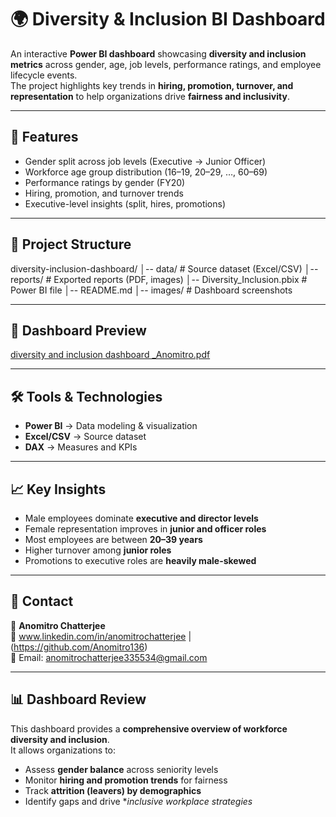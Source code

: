 # 🌍 Diversity & Inclusion BI Dashboard

An interactive **Power BI dashboard** showcasing **diversity and inclusion metrics** across gender, age, job levels, performance ratings, and employee lifecycle events.  
The project highlights key trends in **hiring, promotion, turnover, and representation** to help organizations drive **fairness and inclusivity**.  

---

## 🚀 Features
- Gender split across job levels (Executive → Junior Officer)  
- Workforce age group distribution (16–19, 20–29, …, 60–69)  
- Performance ratings by gender (FY20)  
- Hiring, promotion, and turnover trends  
- Executive-level insights (split, hires, promotions)  

---

## 📂 Project Structure
diversity-inclusion-dashboard/
│-- data/ # Source dataset (Excel/CSV)
│-- reports/ # Exported reports (PDF, images)
│-- Diversity_Inclusion.pbix # Power BI file
│-- README.md
│-- images/ # Dashboard screenshots

---

## 📸 Dashboard Preview

[diversity and inclusion dashboard _Anomitro.pdf](https://github.com/user-attachments/files/22441160/diversity.and.inclusion.dashboard._Anomitro.pdf)


---

## 🛠 Tools & Technologies

- **Power BI** → Data modeling & visualization  
- **Excel/CSV** → Source dataset  
- **DAX** → Measures and KPIs  

---

## 📈 Key Insights

- Male employees dominate **executive and director levels**  
- Female representation improves in **junior and officer roles**  
- Most employees are between **20–39 years**  
- Higher turnover among **junior roles**  
- Promotions to executive roles are **heavily male-skewed**  

---

## 📧 Contact

👤 **Anomitro Chatterjee**  
🔗 www.linkedin.com/in/anomitrochatterjee | (https://github.com/Anomitro136)  
📩 Email: anomitrochatterjee335534@gmail.com  

---

## 📊 Dashboard Review

This dashboard provides a **comprehensive overview of workforce diversity and inclusion**.  
It allows organizations to:  
- Assess **gender balance** across seniority levels  
- Monitor **hiring and promotion trends** for fairness  
- Track **attrition (leavers) by demographics**  
- Identify gaps and drive **inclusive workplace strategies*
